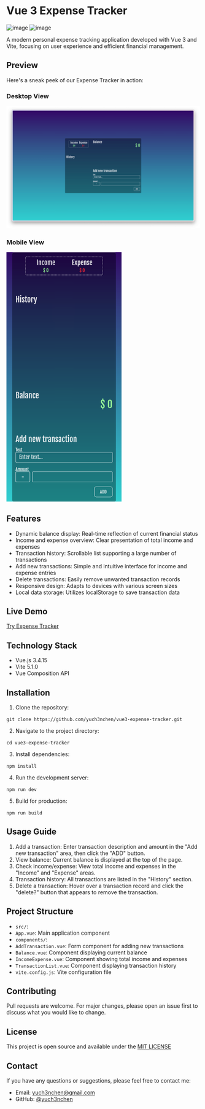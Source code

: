 # Vue 3 Expense Tracker

![image](https://img.shields.io/badge/Vue%20js-35495E?style=for-the-badge&logo=vuedotjs&logoColor=4FC08D)
![image](https://img.shields.io/badge/Vite-B73BFE?style=for-the-badge&logo=vite&logoColor=FFD62E)

A modern personal expense tracking application developed with Vue 3 and Vite, focusing on user experience and efficient financial management.

## Preview

Here's a sneak peek of our Expense Tracker in action:

### Desktop View

![Desktop View of Expense Tracker](/screenshots/app-screenshot-desktop.png)

### Mobile View

<img src="screenshots/app-screenshot-mobile.png" width="300" />

## Features

- Dynamic balance display: Real-time reflection of current financial status
- Income and expense overview: Clear presentation of total income and expenses
- Transaction history: Scrollable list supporting a large number of transactions
- Add new transactions: Simple and intuitive interface for income and expense entries
- Delete transactions: Easily remove unwanted transaction records
- Responsive design: Adapts to devices with various screen sizes
- Local data storage: Utilizes localStorage to save transaction data

## Live Demo

[Try Expense Tracker](https://yuch3nchen.github.io/vue3-expense-tracker/)

## Technology Stack

- Vue.js 3.4.15
- Vite 5.1.0
- Vue Composition API

## Installation

1. Clone the repository:

```
git clone https://github.com/yuch3nchen/vue3-expense-tracker.git
```

2. Navigate to the project directory:

```
cd vue3-expense-tracker
```

3. Install dependencies:

```
npm install
```

4. Run the development server:

```
npm run dev
```

5. Build for production:

```
npm run build
```

## Usage Guide

1. Add a transaction: Enter transaction description and amount in the "Add new transaction" area, then click the "ADD" button.
2. View balance: Current balance is displayed at the top of the page.
3. Check income/expense: View total income and expenses in the "Income" and "Expense" areas.
4. Transaction history: All transactions are listed in the "History" section.
5. Delete a transaction: Hover over a transaction record and click the "delete?" button that appears to remove the transaction.

## Project Structure

- `src/`:
- `App.vue`: Main application component
- `components/`:
- `AddTransaction.vue`: Form component for adding new transactions
- `Balance.vue`: Component displaying current balance
- `IncomeExpense.vue`: Component showing total income and expenses
- `TransactionList.vue`: Component displaying transaction history
- `vite.config.js`: Vite configuration file

## Contributing

Pull requests are welcome. For major changes, please open an issue first to discuss what you would like to change.

## License

This project is open source and available under the [MIT LICENSE](LICENSE)

## Contact

If you have any questions or suggestions, please feel free to contact me:

- Email: yuch3nchen@gmail.com
- GitHub: [@yuch3nchen](https://github.com/yuch3nchen)
